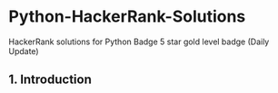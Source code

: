 # Python-HackerRank-Solutions 
HackerRank solutions for Python Badge 5 star gold level badge (Daily Update)

## 1. Introduction
